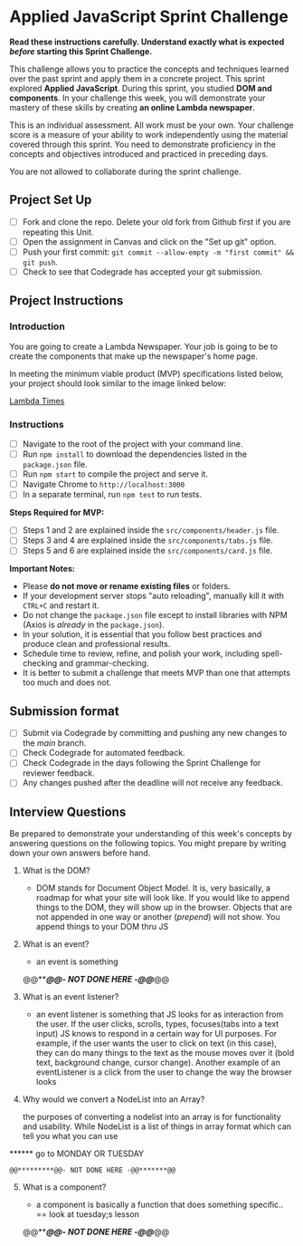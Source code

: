 # Applied JavaScript Sprint Challenge

**Read these instructions carefully. Understand exactly what is expected _before_ starting this Sprint Challenge.**

This challenge allows you to practice the concepts and techniques learned over the past sprint and apply them in a concrete project. This sprint explored **Applied JavaScript**. During this sprint, you studied **DOM and components**. In your challenge this week, you will demonstrate your mastery of these skills by creating **an online Lambda newspaper**.

This is an individual assessment. All work must be your own. Your challenge score is a measure of your ability to work independently using the material covered through this sprint. You need to demonstrate proficiency in the concepts and objectives introduced and practiced in preceding days.

You are not allowed to collaborate during the sprint challenge.

## Project Set Up

- [ ] Fork and clone the repo. Delete your old fork from Github first if you are repeating this Unit.
- [ ] Open the assignment in Canvas and click on the "Set up git" option.
- [ ] Push your first commit: `git commit --allow-empty -m "first commit" && git push`.
- [ ] Check to see that Codegrade has accepted your git submission.

## Project Instructions

### Introduction

You are going to create a Lambda Newspaper. Your job is going to be to create the components that make up the newspaper's home page.

In meeting the minimum viable product (MVP) specifications listed below, your project should look similar to the image linked below:

[Lambda Times](https://tk-assets.lambdaschool.com/cac4803c-6e8f-4846-be0e-b20d82a34a73_lambda-times.png)

### Instructions

- [ ] Navigate to the root of the project with your command line.
- [ ] Run `npm install` to download the dependencies listed in the `package.json` file.
- [ ] Run `npm start` to compile the project and serve it.
- [ ] Navigate Chrome to `http://localhost:3000`
- [ ] In a separate terminal, run `npm test` to run tests.

**Steps Required for MVP:**

- [ ] Steps 1 and 2 are explained inside the `src/components/header.js` file.
- [ ] Steps 3 and 4 are explained inside the `src/components/tabs.js` file.
- [ ] Steps 5 and 6 are explained inside the `src/components/card.js` file.

**Important Notes:**

- Please **do not move or rename existing files** or folders.
- If your development server stops "auto reloading", manually kill it with `CTRL+C` and restart it.
- Do not change the `package.json` file except to install libraries with NPM (Axios is _already_ in the `package.json`).
- In your solution, it is essential that you follow best practices and produce clean and professional results.
- Schedule time to review, refine, and polish your work, including spell-checking and grammar-checking.
- It is better to submit a challenge that meets MVP than one that attempts too much and does not.

## Submission format

- [ ] Submit via Codegrade by committing and pushing any new changes to the *main* branch.
- [ ] Check Codegrade for automated feedback.
- [ ] Check Codegrade in the days following the Sprint Challenge for reviewer feedback.
- [ ] Any changes pushed after the deadline will not receive any feedback.

## Interview Questions

Be prepared to demonstrate your understanding of this week's concepts by answering questions on the following topics. You might prepare by writing down your own answers before hand.

1. What is the DOM?

    - DOM stands for Document Object Model. It is, very basically, a roadmap for what your site will look like. If you would like to append things to the DOM, they will show up in the browser. Objects that are not appended in one way or another (_prepend_) will not show. You append things to your DOM thru JS 

2. What is an event?

    * an event is something 
    
    @@*********@@- NOT DONE HERE -@@*******@@

3. What is an event listener?

    * an event listener is something that JS looks for as interaction from the user. If the user clicks, scrolls, types, focuses(tabs into a text input) JS knows to respond in a certain way for UI purposes. For example, if the user wants the user to click on text (in this case), they can do many things to the text as the mouse moves over it (bold text, background change, cursor change). Another example of an eventListener is a click from the user to change the way the browser looks

4. Why would we convert a NodeList into an Array?

    the purposes of converting a nodelist into an array is for functionality and usability. While NodeList is a list of things in array format which can tell you what you can use
    
****** go to MONDAY OR TUESDAY 

    @@*********@@- NOT DONE HERE -@@*******@@



5. What is a component?

    - a component is basically a function that does something specific..
    == look at tuesday;s lesson

    @@*********@@- NOT DONE HERE -@@*******@@
